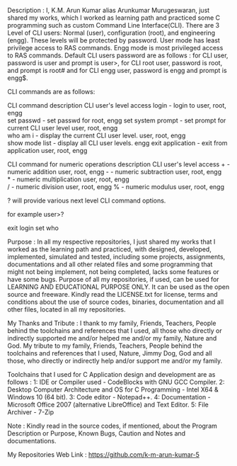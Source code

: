 Description :
I, K.M. Arun Kumar alias Arunkumar Murugeswaran, just shared my works, which I worked as learning path and practiced some C programming such as custom Command Line Interface(CLI).
There are 3 Level of CLI users: Normal (user), configuration (root), and engineering (engg). These levels will be protected by password. User mode has least privilege access to RAS commands.
Engg mode is most privileged access to RAS commands. Default CLI users password are as follows : for CLI user, password is user and prompt is user>, for CLI root user, password is root, and prompt is root# 
and for CLI engg user, password is engg and prompt is engg$.

CLI commands are as follows:

CLI command                           description                                CLI user's level access
login <CLI user level>              - login to <CLI user level>                  user, root, engg      
set passwd <CLI user level>         - set passwd for <CLI user level>            root, engg 
set system prompt <prompt>          - set prompt for current CLI user level      user, root, engg      
who am i                            - display the current CLI user level.        user, root, engg    
show mode list                      - display all CLI user levels.               engg
exit application                    - exit from application                      user, root, engg  

CLI command for numeric operations    description                                CLI user's level access
<num1> + <num2>                     - numeric addition                           user, root, engg
<num1> - <num2>                     - numeric subtraction                        user, root, engg  
<num1> * <num2>                     - numeric multiplication                     user, root, engg  
<num1> / <num2>                     - numeric division                           user, root, engg
<num1> % <num2>                     - numeric modulus                            user, root, engg

? will provide various next level CLI command options. 

for example 
user>?

<num1>           exit        login
set              who

Purpose :
In all my respective repositories, I just shared my works that I worked as the learning path and practiced, with designed, developed, implemented, simulated and tested, including some projects, assignments, documentations and all other related files and some programming that might not being implement, not being completed, lacks some features or have some bugs. Purpose of all my repositories, if used, can be used for LEARNING AND EDUCATIONAL PURPOSE ONLY. It can be used as the open source and freeware. Kindly read the LICENSE.txt for license, terms and conditions about the use of source codes, binaries, documentation and all other files, located in all my repositories.

My Thanks and Tribute :
I thank to my family, Friends, Teachers, People behind the toolchains and references that I used, all those who directly or indirectly supported me and/or helped me and/or my family, Nature and God. My tribute to my family, Friends, Teachers, People behind the toolchains and references that I used, Nature, Jimmy Dog, God and all those, who directly or indirectly help and/or support me and/or my family.

Toolchains that I used for C Application design and development are as follows :
1: IDE or Compiler used - CodeBlocks with GNU GCC Compiler. 2: Desktop Computer Architecture and OS for C Programming - Intel X64 & Windows 10 (64 bit). 3: Code editor - Notepad++. 4: Documentation - Microsoft Office 2007 (alternative LibreOffice) and Text Editor. 5: File Archiver - 7-Zip

Note :
Kindly read in the source codes, if mentioned, about the Program Description or Purpose, Known Bugs, Caution and Notes and documentations.

My Repositories Web Link :
https://github.com/k-m-arun-kumar-5